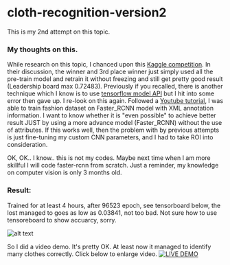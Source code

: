 # cloth-recognition-version2
This is my 2nd attempt on this topic.

### My thoughts on this.
While research on this topic, I chanced upon this [Kaggle competition](https://www.kaggle.com/c/imaterialist-challenge-fashion-2018). In their discussion, the winner and 3rd place winner just simply used all the pre-train model and retrain it without freezing and still get pretty good result (Leadership board max 0.72483). 
Previously if you recalled, there is another technique which I know is to use [tensorflow model API](https://github.com/tensorflow/models) but I hit into some error then gave up. I re-look on this again. Followed a [Youtube tutorial](https://www.youtube.com/watch?v=Rgpfk6eYxJA), I was able to train fashion dataset on Faster_RCNN model with XML annotation information. I want to know whether it is "even possible" to achieve better result JUST by using a more advance model (Faster_RCNN) without the use of attributes. If this works well, then the problem with by previous attempts is just fine-tuning my custom CNN parameters, and I had to take ROI into consideration. 

OK, OK.. I know.. this is not my codes. Maybe next time when I am more skillful I will code faster-rcnn from scratch. Just a reminder, my knowledge on computer vision is only 3 months old.

### Result:
Trained for at least 4 hours, after 96523 epoch, see tensorboard below, the lost managed to goes as low as 0.03841, not too bad. Not sure how to use tensoreboard to show accuarcy, sorry.

![alt text](https://i.imgur.com/gYBLyva.jpg)

So I did a video demo. It's pretty OK. At least now it managed to identify many clothes correctly. Click below to enlarge video.
[![LIVE DEMO](https://github.com/noelcodes/cloth-recognition-version2/blob/master/ezgif.com-video-to-gif%20(3).gif)](https://youtu.be/bHOmGZ0q58o)


